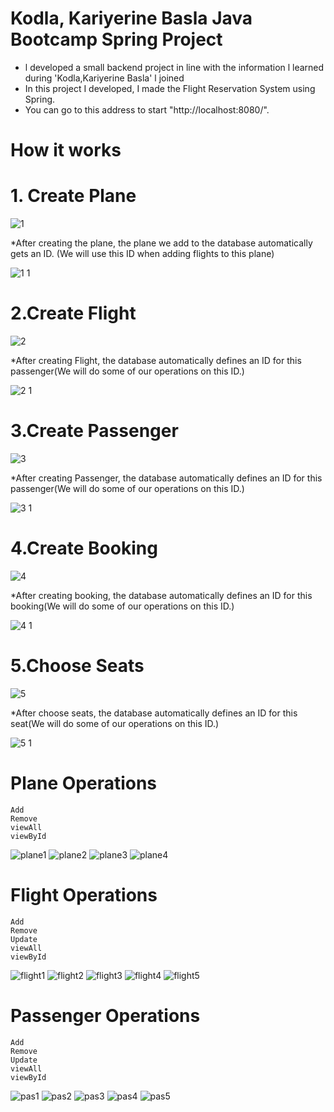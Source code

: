 # Kodla, Kariyerine Basla Java Bootcamp Spring Project



* l developed a small backend project in line with the information l learned during 'Kodla,Kariyerine Basla' l joined
* In this project I developed, I made the Flight Reservation System using Spring.
* You can go to this address to start "http://localhost:8080/".


# How it works 
   # 1. Create Plane
   
   ![1](https://user-images.githubusercontent.com/70436168/199684972-f6cbeffb-7890-42e9-ac32-99865fb09a64.png)


*After creating the plane, the plane we add to the database automatically gets an ID. (We will use this ID when adding flights to this plane)


![1 1](https://user-images.githubusercontent.com/70436168/199686566-d52a2372-d656-4075-b2af-0191f5e09a42.png)

  # 2.Create Flight
  
  ![2](https://user-images.githubusercontent.com/70436168/199688408-dba54915-b77b-4dbb-876b-822fc114da81.png)


*After creating Flight, the database automatically defines an ID  for this passenger(We will do some of our operations on this ID.)

![2 1](https://user-images.githubusercontent.com/70436168/199688431-3c8802b0-893f-4e0c-af2f-d1c754239740.png)

  # 3.Create Passenger
  
  ![3](https://user-images.githubusercontent.com/70436168/199689427-bae41664-2a4b-4336-861f-db2567e53aec.png)

*After creating Passenger, the database automatically defines an ID  for this passenger(We will do some of our operations on this ID.)

![3 1](https://user-images.githubusercontent.com/70436168/199689657-5e097847-05e5-4f99-bb8f-9af4d33747a1.png)

   # 4.Create Booking
   
   ![4](https://user-images.githubusercontent.com/70436168/199690980-63401227-44df-4b70-9a7f-f7e4999f042c.png)

*After creating booking, the database automatically defines an ID  for this booking(We will do some of our operations on this ID.)

![4 1](https://user-images.githubusercontent.com/70436168/199691110-c7aeb00c-2e20-47cf-9441-2d59929c9bf4.png)

   # 5.Choose Seats
   
   ![5](https://user-images.githubusercontent.com/70436168/199692181-0e3a9da9-c7ec-4f56-abe5-f2783620f571.png)

*After choose seats, the database automatically defines an ID  for this seat(We will do some of our operations on this ID.)

![5 1](https://user-images.githubusercontent.com/70436168/199692342-90c581b8-7db2-4dc2-ab6d-e5f310554e0d.png)



# Plane Operations
   ```
   Add
   Remove
   viewAll
   viewById
   ```

   ![plane1](https://user-images.githubusercontent.com/70436168/199693906-5af728b9-a7c8-42a5-8aeb-5beff640fc37.png)
   ![plane2](https://user-images.githubusercontent.com/70436168/199693939-b01c355a-7d02-4b8e-880e-ec78068eef87.png)
   ![plane3](https://user-images.githubusercontent.com/70436168/199693952-8cd425f8-00e0-4f5a-8d67-ae37377338ec.png)
   ![plane4](https://user-images.githubusercontent.com/70436168/199693980-8b0458c2-259a-42a2-8550-20f60bc1eb6d.png)

   
# Flight Operations
   ```
   Add
   Remove
   Update
   viewAll
   viewById
   ```
   
   ![flight1](https://user-images.githubusercontent.com/70436168/199695250-9b44d7eb-eaf1-40a1-b05a-771e1db1080c.png)
   ![flight2](https://user-images.githubusercontent.com/70436168/199695285-e38b5eaf-cdc0-4fc0-9745-ab62d26c168c.png)
   ![flight3](https://user-images.githubusercontent.com/70436168/199695331-ed75685a-6641-4b88-8ae4-e7a65fd14ebe.png)
   ![flight4](https://user-images.githubusercontent.com/70436168/199695354-423bc669-bbb9-4eb6-9ce9-f760b2dafe9e.png)
   ![flight5](https://user-images.githubusercontent.com/70436168/199695389-20fa33c2-cd39-440a-8791-1b0f079a3882.png)


# Passenger Operations
   ```
   Add
   Remove
   Update
   viewAll
   viewById
   ```
   
   ![pas1](https://user-images.githubusercontent.com/70436168/199696344-4854c19b-f4aa-4882-9b13-301cf3fcb758.png)
   ![pas2](https://user-images.githubusercontent.com/70436168/199696394-80eadf92-d62b-4aed-a07b-7266c9d00411.png)
   ![pas3](https://user-images.githubusercontent.com/70436168/199696415-bb11d8e2-b4c6-4fad-86eb-d9b06181031a.png)
   ![pas4](https://user-images.githubusercontent.com/70436168/199696430-02642be8-aa5d-478f-bd96-fb7db32cefd2.png)
   ![pas5](https://user-images.githubusercontent.com/70436168/199696473-b3d1c145-aec4-4c07-9e1d-4727b93fa0a1.png)




   

